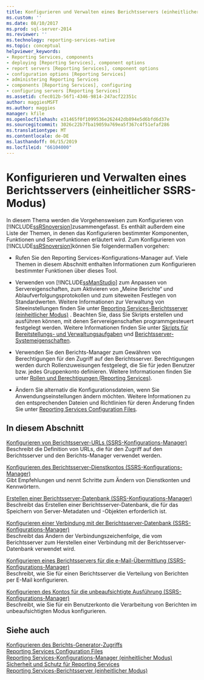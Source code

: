 ```yaml
---
title: Konfigurieren und Verwalten eines Berichtsservers (einheitlicher SSRS-Modus) | Microsoft-Dokumentation
ms.custom: ''
ms.date: 08/10/2017
ms.prod: sql-server-2014
ms.reviewer: ''
ms.technology: reporting-services-native
ms.topic: conceptual
helpviewer_keywords:
- Reporting Services, components
- deploying [Reporting Services], component options
- report servers [Reporting Services], component options
- configuration options [Reporting Services]
- administering Reporting Services
- components [Reporting Services], configuring
- configuring servers [Reporting Services]
ms.assetid: cfec012b-56f1-4346-9814-247acf22351c
author: maggiesMSFT
ms.author: maggies
manager: kfile
ms.openlocfilehash: e31465f0f1099536e262442db894e5d6bfd6d37e
ms.sourcegitcommit: 3026c22b7fba19059a769ea5f367c4f51efaf286
ms.translationtype: MT
ms.contentlocale: de-DE
ms.lasthandoff: 06/15/2019
ms.locfileid: "66104000"
---
```

# <a name="configure-and-administer-a-report-server-ssrs-native-mode"></a>Konfigurieren und Verwalten eines Berichtsservers (einheitlicher SSRS-Modus)
  In diesem Thema werden die Vorgehensweisen zum Konfigurieren von [!INCLUDE[ssRSnoversion](../../includes/ssrsnoversion-md.md)]zusammengefasst. Es enthält außerdem eine Liste der Themen, in denen das Konfigurieren bestimmter Komponenten, Funktionen und Serverfunktionen erläutert wird. Zum Konfigurieren von [!INCLUDE[ssRSnoversion](../../includes/ssrsnoversion-md.md)]können Sie folgendermaßen vorgehen:  
  
-   Rufen Sie den Reporting Services-Konfigurations-Manager auf. Viele Themen in diesem Abschnitt enthalten Informationen zum Konfigurieren bestimmter Funktionen über dieses Tool.  
  
-   Verwenden von [!INCLUDE[ssManStudio](../../includes/ssmanstudio-md.md)] zum Anpassen von Servereigenschaften, zum Aktivieren von „Meine Berichte“ und Ablaufverfolgungsprotokollen und zum siteweiten Festlegen von Standardwerten. Weitere Informationen zur Verwaltung von Siteeinstellungen finden Sie unter [Reporting Services-Berichtsserver &#40;einheitlicher Modus&#41;](reporting-services-report-server-native-mode.md) . Beachten Sie, dass Sie Skripts erstellen und ausführen können, mit denen Servereigenschaften programmgesteuert festgelegt werden. Weitere Informationen finden Sie unter [Skripts für Bereitstellungs- und Verwaltungsaufgaben](../tools/script-deployment-and-administrative-tasks.md) und [Berichtsserver-Systemeigenschaften](../report-server-web-service/net-framework/reporting-services-properties-report-server-system-properties.md).  
  
-   Verwenden Sie den Berichts-Manager zum Gewähren von Berechtigungen für den Zugriff auf den Berichtsserver. Berechtigungen werden durch Rollenzuweisungen festgelegt, die Sie für jeden Benutzer bzw. jedes Gruppenkonto definieren. Weitere Informationen finden Sie unter [Rollen und Berechtigungen &#40;Reporting Services&#41;](../security/roles-and-permissions-reporting-services.md).  
  
-   Ändern Sie alternativ die Konfigurationsdateien, wenn Sie Anwendungseinstellungen ändern möchten. Weitere Informationen zu den entsprechenden Dateien und Richtlinien für deren Änderung finden Sie unter [Reporting Services Configuration Files](reporting-services-configuration-files.md).  
  
## <a name="in-this-section"></a>In diesem Abschnitt  
 [Konfigurieren von Berichtsserver-URLs &#40;SSRS-Konfigurations-Manager&#41;](../install-windows/configure-report-server-urls-ssrs-configuration-manager.md)  
 Beschreibt die Definition von URLs, die für den Zugriff auf den Berichtsserver und den Berichts-Manager verwendet werden.  
  
 [Konfigurieren des Berichtsserver-Dienstkontos &#40;SSRS-Konfigurations-Manager&#41;](../install-windows/configure-the-report-server-service-account-ssrs-configuration-manager.md)  
 Gibt Empfehlungen und nennt Schritte zum Ändern von Dienstkonten und Kennwörtern.  
  
 [Erstellen einer Berichtsserver-Datenbank &#40;SSRS-Konfigurations-Manager&#41;](../../sql-server/install/create-a-report-server-database-ssrs-configuration-manager.md)  
 Beschreibt das Erstellen einer Berichtsserver-Datenbank, die für das Speichern von Server-Metadaten und -Objekten erforderlich ist.  
  
 [Konfigurieren einer Verbindung mit der Berichtsserver-Datenbank &#40;SSRS-Konfigurations-Manager&#41;](../../sql-server/install/configure-a-report-server-database-connection-ssrs-configuration-manager.md)  
 Beschreibt das Ändern der Verbindungszeichenfolge, die vom Berichtsserver zum Herstellen einer Verbindung mit der Berichtsserver-Datenbank verwendet wird.  
  
 [Konfigurieren eines Berichtsservers für die e-Mail-Übermittlung &#40;SSRS-Konfigurations-Manager&#41;](../../sql-server/install/configure-a-report-server-for-e-mail-delivery-ssrs-configuration-manager.md)  
 Beschreibt, wie Sie für einen Berichtsserver die Verteilung von Berichten per E-Mail konfigurieren.  
  
 [Konfigurieren des Kontos für die unbeaufsichtigte Ausführung &#40;SSRS-Konfigurations-Manager&#41;](../install-windows/configure-the-unattended-execution-account-ssrs-configuration-manager.md)  
 Beschreibt, wie Sie für ein Benutzerkonto die Verarbeitung von Berichten im unbeaufsichtigten Modus konfigurieren.  
  
## <a name="see-also"></a>Siehe auch  
 [Konfigurieren des Berichts-Generator-Zugriffs](configure-report-builder-access.md)   
 [Reporting Services Configuration Files](reporting-services-configuration-files.md)   
 [Reporting Services-Konfigurations-Manager &#40;einheitlicher Modus&#41;](../../sql-server/install/reporting-services-configuration-manager-native-mode.md)   
 [Sicherheit und Schutz für Reporting Services](../security/reporting-services-security-and-protection.md)   
 [Reporting Services-Berichtsserver (einheitlicher Modus)](reporting-services-report-server-native-mode.md)  
  
  
